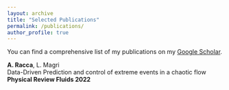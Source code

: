 ```yaml
---
layout: archive
title: "Selected Publications"
permalink: /publications/
author_profile: true
---
```


You can find a comprehensive list of my publications on my [Google Scholar](https://scholar.google.com/citations?user=fV83bm8AAAAJ&hl=en&oi=ao).


__A. Racca__, L. Magri  
Data-Driven Prediction and control of extreme events in a chaotic flow 
__Physical Review Fluids 2022__ 


<!---
{% include base_path %}

{% for post in site.publications reversed %}
  {% include archive-single.html %}
{% endfor %}
--->
